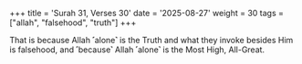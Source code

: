 +++
title = 'Surah 31, Verses 30'
date = '2025-08-27'
weight = 30
tags = ["allah", "falsehood", "truth"]
+++

That is because Allah ˹alone˺ is the Truth and what they invoke besides Him is falsehood, and ˹because˺ Allah ˹alone˺ is the Most High, All-Great.